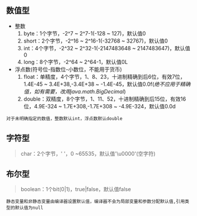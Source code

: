 ## **数值型**
* 整数
  1. byte：1个字节，-2^7 ~ 2^7-1(-128 ~ 127)，默认值0
  2. short：2个字节，-2^16 ~ 2^16-1(-32768 ~ 32767)，默认值0
  3. int：4个字节，-2^32 ~ 2^32-1(-2147483648 ~ 2147483647)，默认值0
  4. long：8个字节，-2^64 ~ 2^64-1，默认值0L
* 浮点数(符号位-指数位-小数位，不能用于货币)
  1. float：单精度，4个字节，1、8、23，十进制精确到后6位，有效7位，1.4E-45 ~ 3.4E+38,-3.4E+38  ~  -1.4E-45，默认值0.0f(*绝不应用于精确值，如有需要，改用java.math.BigDecimal*)
  2. double：双精度，8个字节，1、11、52，十进制精确到后15位，有效16位，4.9E-324 ~ 1.7E+308,-1.7E+308  ~  -4.9E-324，默认值0.0d
```
对于未明确指定的数值，整数默认int，浮点数默认double
```

## **字符型**
> char：2个字节，' '，0 ~65535，默认值'\u0000'(空字符)

## **布尔型**
> boolean：1个bit(0|1)，true|false，默认值false
```
静态变量和非静态变量由编译器设置默认值，编译器不会为局部变量和参数分配默认值,引用类型的默认值为null
```